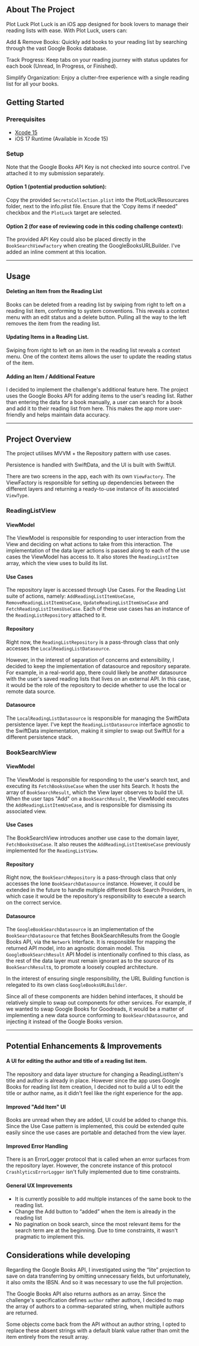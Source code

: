 <!-- ABOUT THE PROJECT -->
## About The Project
Plot Luck
Plot Luck is an iOS app designed for book lovers to manage their reading lists with ease. With Plot Luck, users can:

Add & Remove Books: Quickly add books to your reading list by searching through the vast Google Books database.

Track Progress: Keep tabs on your reading journey with status updates for each book (Unread, In Progress, or Finished).

Simplify Organization: Enjoy a clutter-free experience with a single reading list for all your books.

## Getting Started

### Prerequisites
- [Xcode 15](https://developer.apple.com/xcode/)
- iOS 17 Runtime (Available in Xcode 15)

### Setup

Note that the Google Books API Key is not checked into source control. I've attached it to my submission separately.

#### Option 1 (potential production solution):
Copy the provided `SecretsCollection.plist` into the PlotLuck/Resourcares folder, next to the info.plist file. Ensure that the 'Copy items if needed" checkbox and the `PlotLuck` target are selected.

#### Option 2 (for ease of reviewing code in this coding challenge context):
The provided API Key could also be placed directly in the `BookSearchViewFactory` when creating the GoogleBooksURLBuilder. I've added an inline comment at this location.

---

## Usage

#### Deleting an Item from the Reading List

Books can be deleted from a reading list by swiping from right to left on a reading list item, conforming to system conventions. This reveals a context menu with an edit status and a delete button.
Pulling all the way to the left removes the item from the reading list.

#### Updating Items in a Reading List.
Swiping from right to left on an item in the reading list reveals a context menu. One of the context items allows the user to update the reading status of the item.

#### Adding an Item / Additional Feature
I decided to implement the challenge's additional feature here.
The project uses the Google Books API for adding items to the user's reading list. Rather than entering the data for a book manually, a user can search for a book and add it to their reading list from here. This makes the app more user-friendly and helps maintain data accuracy.

---

## Project Overview
The project utilises MVVM + the Repository pattern with use cases.

Persistence is handled with SwiftData, and the UI is built with SwiftUI.

There are two screens in the app, each with its own `ViewFactory`. The ViewFactory is responsible for setting up dependencies between the different layers and returning a ready-to-use instance of its associated `ViewType`. 

### ReadingListView

#### ViewModel
The ViewModel is responsible for responding to user interaction from the View and deciding on what actions to take from this interaction. The implementation of the data layer actions is passed along to each of the use cases the ViewModel has access to. 
It also stores the `ReadingListItem` array, which the view uses to build its list.

#### Use Cases
The repository layer is accessed through Use Cases. For the Reading List suite of actions, namely: `AddReadingListItemUseCase`, `RemoveReadingListItemUseCase`, `UpdateReadingListItemUseCase` and `FetchReadingListItemsUseCase`. Each of these use cases has an instance of the `ReadingListRepository` attached to it.

#### Repository
Right now, the `ReadingListRepository` is a pass-through class that only accesses the `LocalReadingListDatasource`. 

However, in the interest of separation of concerns and extensibility, I decided to keep the implementation of datasource and repository separate. For example, in a real-world app, there could likely be another datasource with the user's saved reading lists that lives on an external API. In this case, it would be the role of the repository to decide whether to use the local or remote data source.

#### Datasource
The `LocalReadingListDatasource` is responsible for managing the SwiftData persistence layer. I've kept the `ReadingListDatasource` interface agnostic to the SwiftData implementation, making it simpler to swap out SwiftUI for a different persistence stack.

### BookSearchView

#### ViewModel
The ViewModel is responsible for responding to the user's search text, and executing its `FetchBooksUseCase` when the user hits Search. It hosts the array of `BookSearchResult`, which the View layer observes to build the UI. 
When the user taps "Add" on a `BookSearchResult`, the ViewModel executes the `AddReadingListItemUseCase`, and is responsible for dismissing its associated view.

#### Use Cases
The BookSearchView introduces another use case to the domain layer, `FetchBooksUseCase`. It also reuses the `AddReadingListItemUseCase` previously implemented for the `ReadingListView`.

#### Repository
Right now, the `BookSearchRepository` is a pass-through class that only accesses the lone `BookSearchDatasource` instance. 
However, it could be extended in the future to handle multiple different Book Search Providers, in which case it would be the repository's responsibility to execute a search on the correct service.

#### Datasource
The `GoogleBookSearchDatasource` is an implementation of the `BookSearchDatasource` that fetches BookSearchResults from the Google Books API, via the `Network` Interface. It is responsible for mapping the returned API model, into an agnostic domain model. This `GoogleBookSearchResult` API Model is intentionally confined to this class, as the rest of the data layer must remain ignorant as to the source of its `BookSearchResult`s, to promote a loosely coupled architecture.

In the interest of ensuring single responsibility, the URL Building function is relegated to its own class `GoogleBooksURLBuilder`.

Since all of these components are hidden behind interfaces, it should be relatively simple to swap out components for other services. For example, if we wanted to swap Google Books for Goodreads, it would be a matter of implementing a new data source conforming to `BookSearchDatasource`, and injecting it instead of the Google Books version.

---

## Potential Enhancements & Improvements

#### A UI for editing the author and title of a reading list item.
The repository and data layer structure for changing a ReadingListItem's title and author is already in place. However since the app uses Google Books for reading list item creation, I decided not to build a UI to edit the title or author name, as it didn't feel like the right experience for the app.

#### Improved "Add Item" UI
Books are unread when they are added, UI could be added to change this. Since the Use Case pattern is implemented, this could be extended quite easily since the use cases are portable and detached from the view layer.

#### Improved Error Handling
There is an ErrorLogger protocol that is called when an error surfaces from the repository layer. However, the concrete instance of this protocol `CrashlyticsErrorLogger` isn't fully implemented due to time constraints.

#### General UX Improvements
- It is currently possible to add multiple instances of the same book to the reading list.
- Change the Add button to “added” when the item is already in the reading list
- No pagination on book search, since the most relevant items for the search term are at the beginning. Due to time constraints, it wasn't pragmatic to implement this.


## Considerations while developing
Regarding the Google Books API, I investigated using the “lite” projection to save on data transferring by omitting unnecessary fields, but unfortunately, it also omits the IBSN. And so it was necessary to use the full projection.

The Google Books API also returns authors as an array. Since the challenge's specification defines `author` rather authors, I decided to map the array of authors to a comma-separated string, when multiple authors are returned.

Some objects come back from the API without an author string, I opted to replace these absent strings with a default blank value rather than omit the item entirely from the result array.
